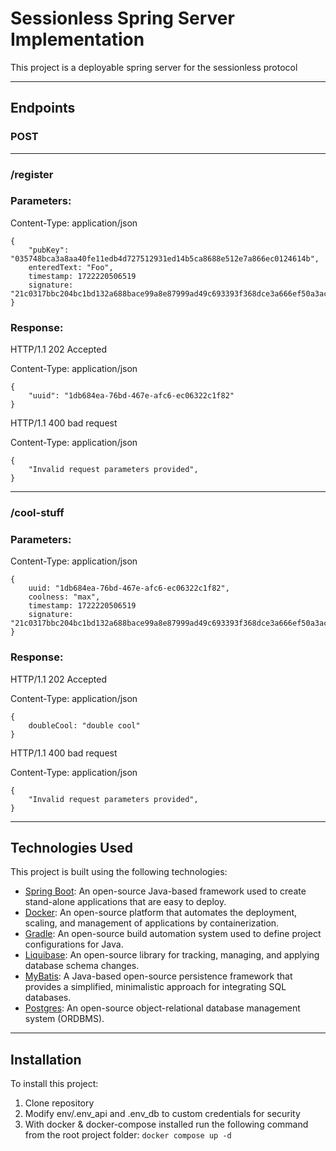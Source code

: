 # Sessionless Spring Server Implementation
This project is a deployable spring server for the sessionless protocol

---

## Endpoints
### POST

---

### /register
###  Parameters:
Content-Type: application/json
```
{ 
    "pubKey": "035748bca3a8aa40fe11edb4d727512931ed14b5ca8688e512e7a866ec0124614b",
    enteredText: "Foo",
    timestamp: 1722220506519
    signature: "21c0317bbc204bc1bd132a688bace99a8e87999ad49c693393f368dce3a666ef50a3acd259d37dcbb653662305a6444f772487abb8539a32318dabe948bf7b9e"
}
```
### Response:
HTTP/1.1 202 Accepted

Content-Type: application/json
```
{
    "uuid": "1db684ea-76bd-467e-afc6-ec06322c1f82"
}
```
HTTP/1.1 400 bad request

Content-Type: application/json
```
{
    "Invalid request parameters provided",
}
```

---

### /cool-stuff
### Parameters:
Content-Type: application/json
```
{
    uuid: "1db684ea-76bd-467e-afc6-ec06322c1f82",
    coolness: "max",
    timestamp: 1722220506519
    signature: "21c0317bbc204bc1bd132a688bace99a8e87999ad49c693393f368dce3a666ef50a3acd259d37dcbb653662305a6444f772487abb8539a32318dabe948bf7b9e"
}
```
### Response:
HTTP/1.1 202 Accepted

Content-Type: application/json
```
{
    doubleCool: "double cool"
}
```

HTTP/1.1 400 bad request

Content-Type: application/json
```
{
    "Invalid request parameters provided",
}
```

---

## Technologies Used
This project is built using the following technologies:

- [Spring Boot](https://spring.io/projects/spring-boot): An open-source Java-based framework used to create stand-alone applications that are easy to deploy.
- [Docker](https://www.docker.com/): An open-source platform that automates the deployment, scaling, and management of applications by containerization.
- [Gradle](https://gradle.org/): An open-source build automation system used to define project configurations for Java.
- [Liquibase](https://www.liquibase.org/): An open-source library for tracking, managing, and applying database schema changes.
- [MyBatis](https://mybatis.org/): A Java-based open-source persistence framework that provides a simplified, minimalistic approach for integrating SQL databases.
- [Postgres](https://www.postgresql.org/): An open-source object-relational database management system (ORDBMS).

---
## Installation
To install this project:
1. Clone repository
2. Modify env/.env_api and .env_db to custom credentials for security
3. With docker & docker-compose installed run the following command from the root project folder: `docker compose up -d`


